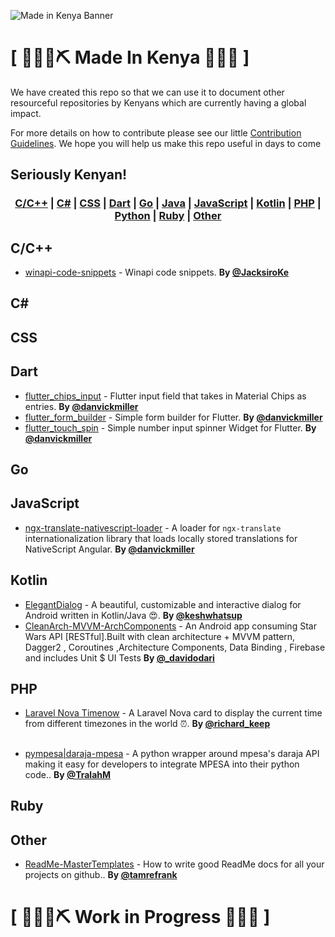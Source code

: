 ![Made in Kenya Banner](https://github.com/MadeInKenya/madeinkenya.github.io/blob/master/mik_banner.png "Made in Kenya Banner")
# \[ 🚧👷‍♀️⛏ Made In Kenya 🔧️👷🚧 \] 

We have created this repo so that we can use it to document other resourceful repositories by Kenyans which are currently having a global impact. 

For more details on how to contribute please see our little [Contribution Guidelines](https://github.com/MadeInKenya/madeinkenya.github.io/blob/master/CONTRIBUTING.MD). We hope you will help us make this repo useful in days to come

## Seriously Kenyan!

### <p align="center"><a href="#C">C/C++</a> | <a href="#C#">C#</a> | <a href="#CSS">CSS</a> | <a href="#Dart">Dart</a> | <a href="#Go">Go</a> | <a href="#Java">Java</a> | <a href="#JavaScript">JavaScript</a> | <a href="#Kotlin">Kotlin</a> | <a href="#PHP">PHP</a> | <a href="#Python">Python</a> | <a href="#Ruby">Ruby</a> | <a href="#Other">Other</a></p>

## <a name="C"> </a>C/C++
* [winapi-code-snippets](https://github.com/JacksiroKe/winapi-code-snippets) - Winapi code snippets. **By [@JacksiroKe](https://twitter.com/JacksiroKe)**

## <a name="C#"> </a>C#

## <a name="CSS"> </a>CSS

## <a name="Dart"> </a>Dart
* [flutter_chips_input](https://github.com/danvick/flutter_chips_input) - Flutter input field that takes in Material Chips as entries. **By [@danvickmiller](https://twitter.com/danvickmiller)**
* [flutter_form_builder](https://github.com/danvick/flutter_form_builder) - Simple form builder for Flutter. **By [@danvickmiller](https://twitter.com/danvickmiller)**
* [flutter_touch_spin](https://github.com/danvick/flutter_touch_spin) - Simple number input spinner Widget for Flutter. **By [@danvickmiller](https://twitter.com/danvickmiller)**

## <a name="Go"> </a>Go

## <a name="Java"> </a>

## <a name="JavaScript"> </a>JavaScript
* [ngx-translate-nativescript-loader](https://github.com/danvick/ngx-translate-nativescript-loader) - A loader for `ngx-translate` internationalization library that loads locally stored translations for NativeScript Angular. **By [@danvickmiller](https://twitter.com/danvickmiller)**

## <a name="Kotlin"> </a>Kotlin
* [ElegantDialog](https://github.com/muigukenneth/ElegantDialog) - A beautiful, customizable and interactive dialog for Android written in Kotlin/Java 😍. **By [@keshwhatsup](https://twitter.com/keshwhatsup)**
* [CleanArch-MVVM-ArchComponents](https://github.com/odaridavid/Clean-MVVM-ArchComponents) - An Android app consuming Star Wars API [RESTful].Built with clean architecture + MVVM pattern, Dagger2 , Coroutines ,Architecture Components, Data Binding , Firebase and includes Unit $ UI Tests  **By [@_davidodari](https://twitter.com/_davidodari)**

## <a name="PHP"> </a>PHP
* [Laravel Nova Timenow](https://github.com/richardkeep/nova-timenow) - A Laravel Nova card to display the current time from different timezones in the world ⏰. **By [@richard_keep](https://twitter.com/richard_keep)**

## <a name="Python"> </a>
* [pympesa|daraja-mpesa](https://github.com/TralahM/pympesa) - A python wrapper around mpesa's daraja API making it easy for developers to integrate MPESA into their python code.. **By [@TralahM](https://github.com/TralahM)**

## <a name="Ruby"> </a>Ruby

## <a name="Other"> </a>Other
* [ReadMe-MasterTemplates](https://github.com/tamzi/ReadMe-MasterTemplates) - How to write good ReadMe docs for all your projects on github.. **By [@tamrefrank](https://twitter.com/tamrefrank)**

# \[ 🚧👷‍♀️⛏ Work in Progress 🔧️👷🚧 \] 
